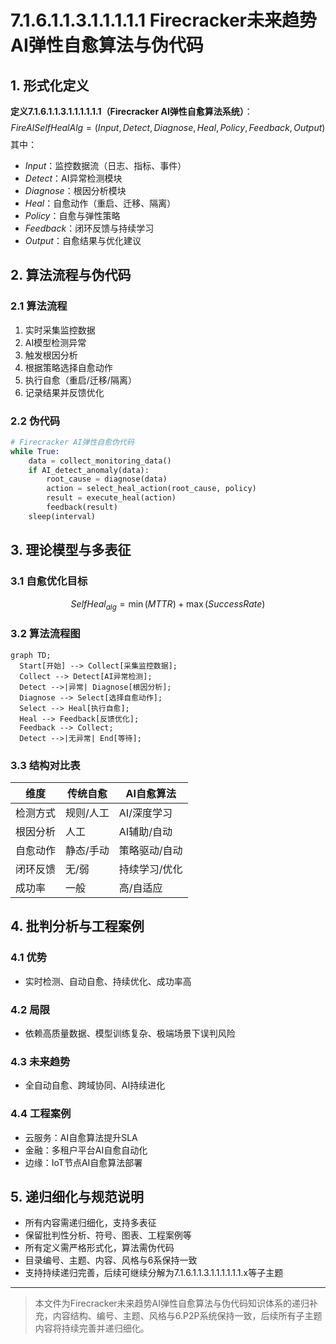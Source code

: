# 7.1.6.1.1.3.1.1.1.1.1 Firecracker未来趋势AI弹性自愈算法与伪代码

## 1. 形式化定义

**定义7.1.6.1.1.3.1.1.1.1.1.1（Firecracker AI弹性自愈算法系统）**：
$$
FireAISelfHealAlg = (Input, Detect, Diagnose, Heal, Policy, Feedback, Output)
$$
其中：
- $Input$：监控数据流（日志、指标、事件）
- $Detect$：AI异常检测模块
- $Diagnose$：根因分析模块
- $Heal$：自愈动作（重启、迁移、隔离）
- $Policy$：自愈与弹性策略
- $Feedback$：闭环反馈与持续学习
- $Output$：自愈结果与优化建议

## 2. 算法流程与伪代码

### 2.1 算法流程
1. 实时采集监控数据
2. AI模型检测异常
3. 触发根因分析
4. 根据策略选择自愈动作
5. 执行自愈（重启/迁移/隔离）
6. 记录结果并反馈优化

### 2.2 伪代码
```python
# Firecracker AI弹性自愈伪代码
while True:
    data = collect_monitoring_data()
    if AI_detect_anomaly(data):
        root_cause = diagnose(data)
        action = select_heal_action(root_cause, policy)
        result = execute_heal(action)
        feedback(result)
    sleep(interval)
```

## 3. 理论模型与多表征

### 3.1 自愈优化目标
$$SelfHeal_{alg} = \min (MTTR) + \max (SuccessRate)$$

### 3.2 算法流程图
```mermaid
graph TD;
  Start[开始] --> Collect[采集监控数据];
  Collect --> Detect[AI异常检测];
  Detect -->|异常| Diagnose[根因分析];
  Diagnose --> Select[选择自愈动作];
  Select --> Heal[执行自愈];
  Heal --> Feedback[反馈优化];
  Feedback --> Collect;
  Detect -->|无异常| End[等待];
```

### 3.3 结构对比表
| 维度 | 传统自愈 | AI自愈算法 |
|------|----------|------------|
| 检测方式 | 规则/人工 | AI/深度学习 |
| 根因分析 | 人工 | AI辅助/自动 |
| 自愈动作 | 静态/手动 | 策略驱动/自动 |
| 闭环反馈 | 无/弱 | 持续学习/优化 |
| 成功率 | 一般 | 高/自适应 |

## 4. 批判分析与工程案例

### 4.1 优势
- 实时检测、自动自愈、持续优化、成功率高

### 4.2 局限
- 依赖高质量数据、模型训练复杂、极端场景下误判风险

### 4.3 未来趋势
- 全自动自愈、跨域协同、AI持续进化

### 4.4 工程案例
- 云服务：AI自愈算法提升SLA
- 金融：多租户平台AI自愈自动化
- 边缘：IoT节点AI自愈算法部署

## 5. 递归细化与规范说明
- 所有内容需递归细化，支持多表征
- 保留批判性分析、符号、图表、工程案例等
- 所有定义需严格形式化，算法需伪代码
- 目录编号、主题、内容、风格与6系保持一致
- 支持持续递归完善，后续可继续分解为7.1.6.1.1.3.1.1.1.1.1.1.x等子主题

---
> 本文件为Firecracker未来趋势AI弹性自愈算法与伪代码知识体系的递归补充，内容结构、编号、主题、风格与6.P2P系统保持一致，后续所有子主题内容将持续完善并递归细化。 